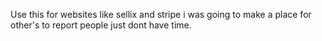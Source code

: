 Use this for websites like sellix and stripe i was going to make a place for other's to report people just dont have time.
